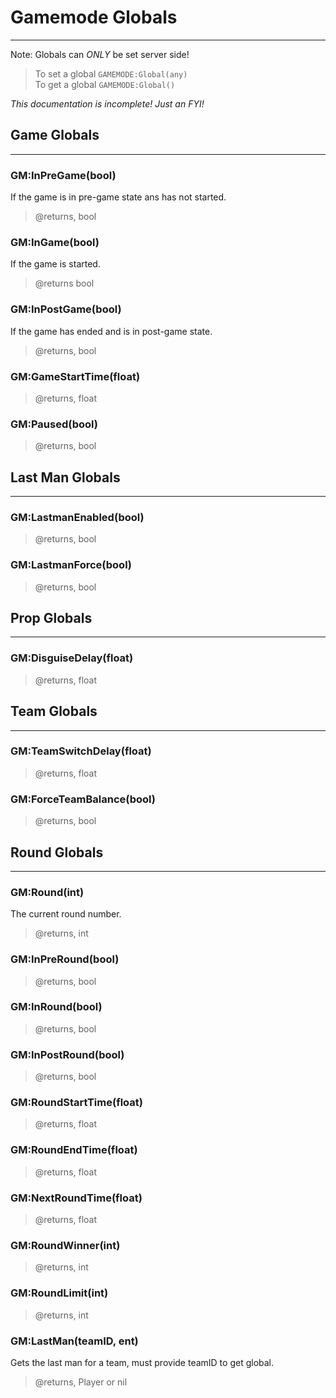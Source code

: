 # Gamemode Globals
---

Note: Globals can *ONLY* be set server side!

> To set a global `GAMEMODE:Global(any)` </br>
> To get a global `GAMEMODE:Global()`

*This documentation is incomplete! Just an FYI!*

## Game Globals

---

### GM:InPreGame(bool)
If the game is in pre-game state ans has not started.

> @returns, bool

### GM:InGame(bool)
If the game is started.

> @returns bool

### GM:InPostGame(bool)
If the game has ended and is in post-game state.

> @returns, bool

### GM:GameStartTime(float)

> @returns, float

### GM:Paused(bool)

> @returns, bool

## Last Man Globals

---

### GM:LastmanEnabled(bool)

> @returns, bool

### GM:LastmanForce(bool)

> @returns, bool

## Prop Globals

---

### GM:DisguiseDelay(float)

> @returns, float

## Team Globals

---

### GM:TeamSwitchDelay(float)

> @returns, float

### GM:ForceTeamBalance(bool)

> @returns, bool

## Round Globals

---

### GM:Round(int)
The current round number.

> @returns, int

### GM:InPreRound(bool)

> @returns, bool

### GM:InRound(bool)

> @returns, bool

### GM:InPostRound(bool)

> @returns, bool

### GM:RoundStartTime(float)

> @returns, float

### GM:RoundEndTime(float)

> @returns, float

### GM:NextRoundTime(float)

> @returns, float

### GM:RoundWinner(int)

> @returns, int

### GM:RoundLimit(int)

> @returns, int

### GM:LastMan(teamID, ent)
Gets the last man for a team, must provide teamID to get global.

> @returns, Player or nil
